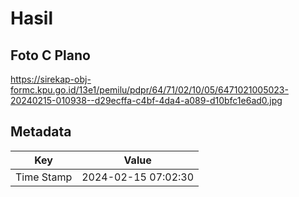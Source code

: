 # Hasil

## Foto C Plano

https://sirekap-obj-formc.kpu.go.id/13e1/pemilu/pdpr/64/71/02/10/05/6471021005023-20240215-010938--d29ecffa-c4bf-4da4-a089-d10bfc1e6ad0.jpg


## Metadata

| Key        | Value               |
| ---------- | ------------------- |
| Time Stamp | 2024-02-15 07:02:30 |




